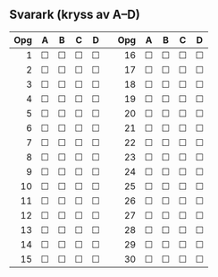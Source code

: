 ## Svarark (kryss av A–D)

| Opg |  A  |  B  |  C  |  D  |   | Opg |  A  |  B  |  C  |  D  |
| --: | :-: | :-: | :-: | :-: | - | --: | :-: | :-: | :-: | :-: |
|   1 |  ☐  |  ☐  |  ☐  |  ☐  |   |  16 |  ☐  |  ☐  |  ☐  |  ☐  |
|   2 |  ☐  |  ☐  |  ☐  |  ☐  |   |  17 |  ☐  |  ☐  |  ☐  |  ☐  |
|   3 |  ☐  |  ☐  |  ☐  |  ☐  |   |  18 |  ☐  |  ☐  |  ☐  |  ☐  |
|   4 |  ☐  |  ☐  |  ☐  |  ☐  |   |  19 |  ☐  |  ☐  |  ☐  |  ☐  |
|   5 |  ☐  |  ☐  |  ☐  |  ☐  |   |  20 |  ☐  |  ☐  |  ☐  |  ☐  |
|   6 |  ☐  |  ☐  |  ☐  |  ☐  |   |  21 |  ☐  |  ☐  |  ☐  |  ☐  |
|   7 |  ☐  |  ☐  |  ☐  |  ☐  |   |  22 |  ☐  |  ☐  |  ☐  |  ☐  |
|   8 |  ☐  |  ☐  |  ☐  |  ☐  |   |  23 |  ☐  |  ☐  |  ☐  |  ☐  |
|   9 |  ☐  |  ☐  |  ☐  |  ☐  |   |  24 |  ☐  |  ☐  |  ☐  |  ☐  |
|  10 |  ☐  |  ☐  |  ☐  |  ☐  |   |  25 |  ☐  |  ☐  |  ☐  |  ☐  |
|  11 |  ☐  |  ☐  |  ☐  |  ☐  |   |  26 |  ☐  |  ☐  |  ☐  |  ☐  |
|  12 |  ☐  |  ☐  |  ☐  |  ☐  |   |  27 |  ☐  |  ☐  |  ☐  |  ☐  |
|  13 |  ☐  |  ☐  |  ☐  |  ☐  |   |  28 |  ☐  |  ☐  |  ☐  |  ☐  |
|  14 |  ☐  |  ☐  |  ☐  |  ☐  |   |  29 |  ☐  |  ☐  |  ☐  |  ☐  |
|  15 |  ☐  |  ☐  |  ☐  |  ☐  |   |  30 |  ☐  |  ☐  |  ☐  |  ☐  |

